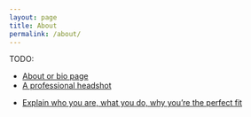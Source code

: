 ```yaml
---
layout: page
title: About
permalink: /about/
---
```


TODO:

* [About or bio page](https://www.joinheard.com/articles/11-must-haves-for-your-therapy-website-tips-from-experts#about-or-bio-page)
* [A professional headshot]
- [Explain who you are, what you do, why you’re the perfect fit]


[A professional headshot]: https://www.joinheard.com/articles/11-must-haves-for-your-therapy-website-tips-from-experts#a-professional-headshot
[Explain who you are, what you do, why you’re the perfect fit]: https://www.joinheard.com/articles/11-must-haves-for-your-therapy-website-tips-from-experts#explain-who-you-are-what-you-do-why-youre-the-perfect-fit